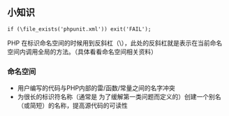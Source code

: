 ## 小知识 ##

	if (\file_exists('phpunit.xml')) exit('FAIL');
	
PHP 在标识命名空间的时候用到反斜杠（\），此处的反斜杠就是表示在当前命名空间内调用全局的方法。（具体看看命名空间相关资料）


### 命名空间 ###

- 用户编写的代码与PHP内部的雷/函数/常量之间的名字冲突
- 为很长的标识符名称（通常是 为了缓解第一类问题而定义的）创建一个别名（或简短）的名称，提高源代码的可读性